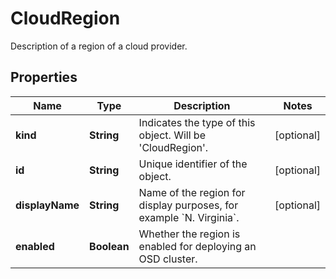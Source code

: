 

# CloudRegion

Description of a region of a cloud provider.

## Properties

Name | Type | Description | Notes
------------ | ------------- | ------------- | -------------
**kind** | **String** | Indicates the type of this object. Will be &#39;CloudRegion&#39;. |  [optional]
**id** | **String** | Unique identifier of the object. |  [optional]
**displayName** | **String** | Name of the region for display purposes, for example &#x60;N. Virginia&#x60;. |  [optional]
**enabled** | **Boolean** | Whether the region is enabled for deploying an OSD cluster. | 



